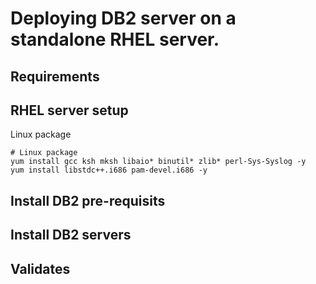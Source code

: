 # Deploying DB2 server on a standalone RHEL server.


## Requirements


## RHEL server setup

Linux package
```
# Linux package
yum install gcc ksh mksh libaio* binutil* zlib* perl-Sys-Syslog -y
yum install libstdc++.i686 pam-devel.i686 -y
```
## Install DB2 pre-requisits

## Install DB2 servers

## Validates

##
